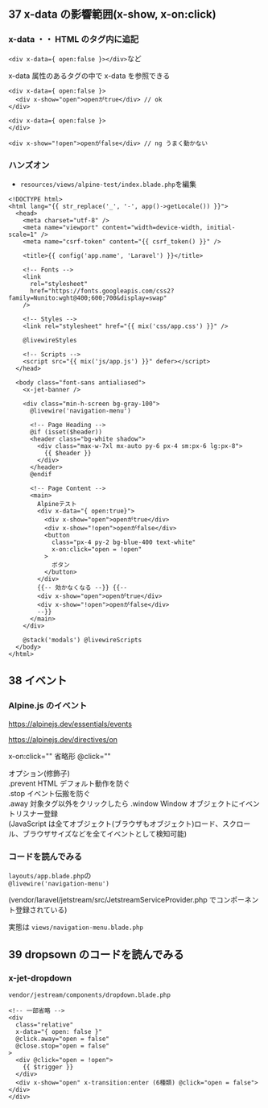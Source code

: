 ## 37 x-data の影響範囲(x-show, x-on:click)

### x-data ・・ HTML のタグ内に追記<br>

`<div x-data={ open:false }></div>`など<br>

x-data 属性のあるタグの中で x-data を参照できる<br>

```
<div x-data={ open:false }>
  <div x-show="open">openがtrue</div> // ok
</div>

<div x-data={ open:false }>
</div>

<div x-show="!open">openがfalse</div> // ng うまく動かない
```

### ハンズオン

- `resources/views/alpine-test/index.blade.php`を編集<br>

```html:index.blade.php
<!DOCTYPE html>
<html lang="{{ str_replace('_', '-', app()->getLocale()) }}">
  <head>
    <meta charset="utf-8" />
    <meta name="viewport" content="width=device-width, initial-scale=1" />
    <meta name="csrf-token" content="{{ csrf_token() }}" />

    <title>{{ config('app.name', 'Laravel') }}</title>

    <!-- Fonts -->
    <link
      rel="stylesheet"
      href="https://fonts.googleapis.com/css2?family=Nunito:wght@400;600;700&display=swap"
    />

    <!-- Styles -->
    <link rel="stylesheet" href="{{ mix('css/app.css') }}" />

    @livewireStyles

    <!-- Scripts -->
    <script src="{{ mix('js/app.js') }}" defer></script>
  </head>

  <body class="font-sans antialiased">
    <x-jet-banner />

    <div class="min-h-screen bg-gray-100">
      @livewire('navigation-menu')

      <!-- Page Heading -->
      @if (isset($header))
      <header class="bg-white shadow">
        <div class="max-w-7xl mx-auto py-6 px-4 sm:px-6 lg:px-8">
          {{ $header }}
        </div>
      </header>
      @endif

      <!-- Page Content -->
      <main>
        Alpineテスト
        <div x-data="{ open:true}">
          <div x-show="open">openがtrue</div>
          <div x-show="!open">openがfalse</div>
          <button
            class="px-4 py-2 bg-blue-400 text-white"
            x-on:click="open = !open"
          >
            ボタン
          </button>
        </div>
        {{-- 効かなくなる --}} {{--
        <div x-show="open">openがtrue</div>
        <div x-show="!open">openがfalse</div>
        --}}
      </main>
    </div>

    @stack('modals') @livewireScripts
  </body>
</html>
```

## 38 イベント

### Alpine.js のイベント

https://alpinejs.dev/essentials/events <br>

https://alpinejs.dev/directives/on <br>

x-on:click="" 省略形 @click=""<br>

オプション(修飾子)<br>
.prevent HTML デフォルト動作を防ぐ<br>
.stop イベント伝搬を防ぐ<br>
.away 対象タグ以外をクリックしたら
.window Window オブジェクトにイベントリスナー登録<br>
(JavaScript は全てオブジェクト(ブラウザもオブジェクト)ロード、スクロール、ブラウザサイズなどを全てイベントとして検知可能)<br>

### コードを読んでみる

`layouts/app.blade.php`の<br>
`@livewire('navigation-menu')`<br>

(vendor/laravel/jetstream/src/JetstreamServiceProvider.php でコンポーネント登録されている)<br>

実態は `views/navigation-menu.blade.php`<br>

## 39 dropsown のコードを読んでみる

### x-jet-dropdown

`vendor/jestream/components/dropdown.blade.php`<br>

```html:dropdown.blade.php
<!-- 一部省略 -->
<div
  class="relative"
  x-data="{ open: false }"
  @click.away="open = false"
  @close.stop="open = false"
>
  <div @click="open = !open">
    {{ $trigger }}
  </div>
  <div x-show="open" x-transition:enter (6種類) @click="open = false"></div>
</div>
```
